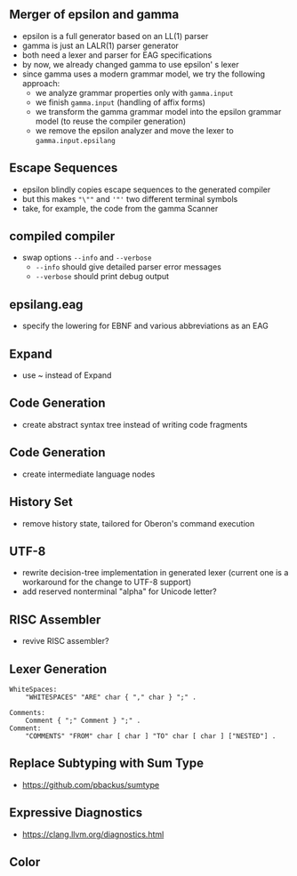 ## Merger of epsilon and gamma

- epsilon is a full generator based on an LL(1) parser
- gamma is just an LALR(1) parser generator
- both need a lexer and parser for EAG specifications
- by now, we already changed gamma to use epsilon' s lexer
- since gamma uses a modern grammar model, we try the following approach:
  - we analyze grammar properties only with `gamma.input`
  - we finish `gamma.input`
  (handling of affix forms)
  - we transform the gamma grammar model into the epsilon grammar model
  (to reuse the compiler generation)
  - we remove the epsilon analyzer and move the lexer to `gamma.input.epsilang`

## Escape Sequences

- epsilon blindly copies escape sequences to the generated compiler
- but this makes `"\""` and `'"'` two different terminal symbols
- take, for example, the code from the gamma Scanner

## compiled compiler

- swap options `--info` and `--verbose`
  - `--info` should give detailed parser error messages
  - `--verbose` should print debug output

## epsilang.eag

- specify the lowering for EBNF and various abbreviations as an EAG

## Expand

- use ~ instead of Expand

## Code Generation

- create abstract syntax tree instead of writing code fragments

## Code Generation

- create intermediate language nodes

## History Set

- remove history state, tailored for Oberon's command execution

## UTF-8

- rewrite decision-tree implementation in generated lexer
  (current one is a workaround for the change to UTF-8 support)
- add reserved nonterminal "alpha" for Unicode letter?

## RISC Assembler

- revive RISC assembler?

## Lexer Generation

```
WhiteSpaces:
    "WHITESPACES" "ARE" char { "," char } ";" .

Comments:
    Comment { ";" Comment } ";" .
Comment:
    "COMMENTS" "FROM" char [ char ] "TO" char [ char ] ["NESTED"] .
```

## Replace Subtyping with Sum Type

- https://github.com/pbackus/sumtype

## Expressive Diagnostics

- https://clang.llvm.org/diagnostics.html

## Color
